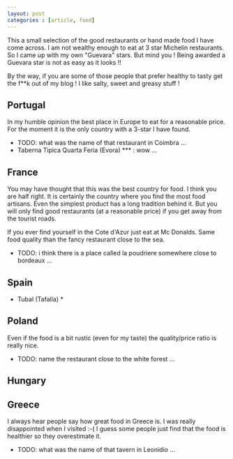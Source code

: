 ```yaml
---
layout: post
categories : [article, food]
---
```


This a small selection of the good restaurants or hand made food I have come across.
I am not wealthy enough to eat at 3 star Michelin restaurants. So I came up with my own "Guevara" stars.
But mind you ! Being awarded a Guevara star is not as easy as it looks !!

By the way, if you are some of those people that prefer healthy to tasty get the f\*\*k out of my blog !
I like salty, sweet and greasy stuff !

## Portugal

In my humble opinion the best place in Europe to eat for a reasonable price.
For the moment it is the only country with a 3-star I have found.

* TODO: what was the name of that restaurant in Coimbra ...
* Taberna Tipica Quarta Feria (Evora) \*\*\* : wow ...

## France

You may have thought that this was the best country for food. I think you are half right.
It is certainly the country where you find the most food artisans. Even the simplest product has a
long tradition behind it. But you will only find good restaurants (at a reasonable price) if you
get away from the tourist roads.

If you ever find yourself in the Cote d'Azur just eat at Mc Donalds. Same food quality than the fancy
restaurant close to the sea.

* TODO: i think there is a place called la poudriere somewhere close to bordeaux ...

## Spain

* Tubal (Tafalla) \*

## Poland

Even if the food is a bit rustic (even for my taste) the quality/price ratio is really nice.

* TODO: name the restaurant close to the white forest ...

## Hungary

## Greece

I always hear people say how great food in Greece is. I was really disappointed when I visited :-(
I guess some people just find that the food is healthier so they overestimate it.

* TODO: what was the name of that tavern in Leonidio ...

